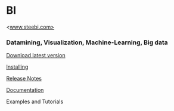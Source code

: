 # BI
<www.steebi.com>

### Datamining, Visualization, Machine-Learning, Big data

[Download latest version](https://drive.google.com/file/d/0BymV3q6di65nTHFOU2U1aENITFk)

[Installing](https://github.com/Steema/BI/wiki/Installing-TeeBI)

[Release Notes](docs/releasenoted.md)

[Documentation](https://github.com/Steema/BI/wiki)

Examples and Tutorials


